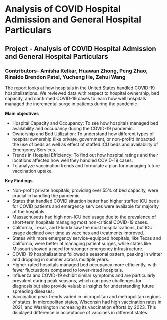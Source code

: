 # Analysis of COVID Hospital Admission and General Hospital Particulars
## Project - Analysis of COVID Hospital Admission and General Hospital Particulars
### Contributors- Amisha Kelkar, Huawan Zhong, Peng Zhao, Rinaldo Brendon Patel, Yucheng He, Zehui Wang
The report looks at how hospitals in the United States handled COVID-19 hospitalizations. We reviewed data with respect to hospital ownership, bed capacity, and confirmed COVID-19 cases to learn how well hospitals managed the incremental surge in patients during the pandemic.

**Main objectives**
- Hospital Capacity and Occupancy: To see how hospitals managed bed availability and occupancy during the COVID-19 pandemic.
- Ownership and Bed Utilization: To understand how different types of hospital ownership (like private, government, or non-profit) impacted the use of beds as well as effect of staffed ICU beds and availability of Emergency Services.
- Trends in Hospital Efficiency: To find out how hospital ratings and their locations affected how well they handled COVID-19 cases.
- To analyze vaccination trends and formulate a plan for managing future vaccination uptake.
  
**Key Findings**
- Non-profit private hospitals, providing over 55% of bed capacity, were crucial in handling the pandemic.
- States that handled COVID situation better had higher staffed ICU beds for COVID patients and emergency services were available for majority of the hospitals.
- Massachusetts had high non-ICU bed usage due to the prevalence of short-term hospitals managing most non-critical COVID-19 cases.
- California, Texas, and Florida saw the most hospitalizations, but ICU usage declined over time as vaccines and treatments improved.
- States with more emergency service-equipped hospitals, like Texas and California, were better at managing patient surges, while states like Missouri showed a need for stronger emergency infrastructure.
- COVID-19 hospitalizations followed a seasonal pattern, peaking in winter and dropping in summer across multiple years.
- Higher-rated hospitals managed bed occupancy more efficiently, with fewer fluctuations compared to lower-rated hospitals.
- Influenza and COVID-19 exhibit similar symptoms and are particularly prevalent during peak seasons, which can pose challenges for diagnosis but also provide valuable insights for understanding future spreading diseases.
- Vaccination peak trends varied in micropolitan and metropolitan regions of states. In micropolitan states, Wisconsin had high vaccination rates in 2021, and Washington increasing its vaccination efforts by 2023. This displayed difference in acceptance of vaccines in different states.
